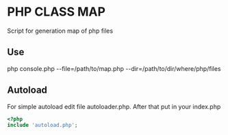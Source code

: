 PHP CLASS MAP
=============

Script for generation map of php files


Use
-----
php console.php --file=/path/to/map.php --dir=/path/to/dir/where/php/files


Autoload
---------
For simple autoload edit file autoloader.php.
After that put in your index.php

```php
<?php
include 'autoload.php';
```